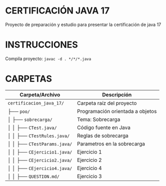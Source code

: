 # CERTIFICACIÓN JAVA 17

Proyecto de preparación y estudio para presentar la certificación de java 17

# INSTRUCCIONES

Compila proyecto:
`
javac -d . */*/*.java
`

# CARPETAS

| Carpeta/Archivo                 | Descripción                               |
|---------------------------------|-------------------------------------------|
| `certificacion_java_17/`        | Carpeta raíz del proyecto                 |
| ├── `poo/`                      | Programación orientada a objetos          |
| │   ├── `sobrecarga/`           | Tema: Sobrecarga                          |
| │   │   ├── `CTest.java/`       | Código fuente en Java                     |
| │   │   ├── `CTestRules.java/`  | Reglas de sobrecarga                      |
| │   │   ├── `CTestParams.java/` | Parametros en la sobrecarga               |
| │   │   ├── `CEjercicio1.java/` | Ejercicio 1                               |
| │   │   ├── `CEjercicio2.java/` | Ejercicio 2                               |
| │   │   ├── `CEjercicio4.java/` | Ejercicio 4                               |
| │   │   ├── `QUESTION.md/`      | Ejercicio 3                               |
